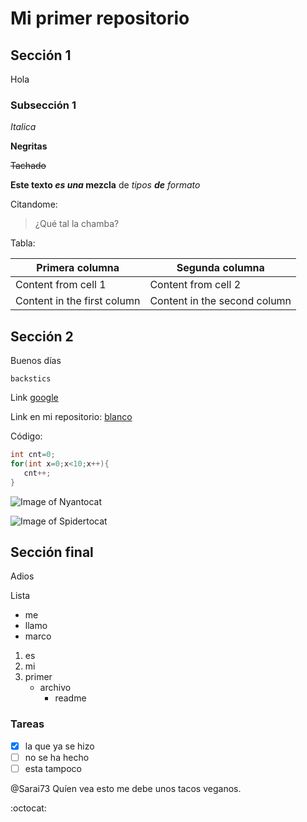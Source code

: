 # Mi primer repositorio
## Sección 1
Hola
### Subsección 1
*Italica*

**Negritas**

~~Tachado~~

**Este texto _es una_ mezcla** de _tipos **de** formato_

Citandome:

>¿Qué tal la chamba?

Tabla:

Primera columna | Segunda columna
------------ | -------------
Content from cell 1 | Content from cell 2
Content in the first column | Content in the second column


## Sección 2
Buenos días

`backstics`

Link [google](http://www.google.com)

Link en mi repositorio: [blanco](img/blanco.txt)

Código:
```C
int cnt=0;
for(int x=0;x<10;x++){
   cnt++;
}
```

![Image of Nyantocat](https://octodex.github.com/images/nyantocat.gif)


![Image of Spidertocat](https://octodex.github.com/images/spidertocat.png)

## Sección final
Adios

Lista

* me
* llamo
* marco

1. es
2. mi
3. primer
   - archivo
     - readme


### Tareas
- [x] la que ya se hizo
- [ ] no se ha hecho
- [ ] esta tampoco

@Sarai73 Quíen vea esto me debe unos tacos veganos.

:octocat:

